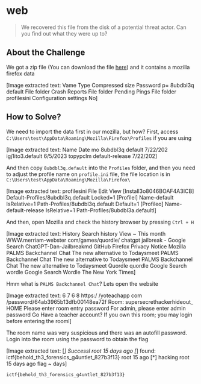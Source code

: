 # web
> We recovered this file from the disk of a potential threat actor. Can you find out what they were up to?

## About the Challenge
We got a zip file (You can download the file [here](web.zip)) and it contains a mozilla firefox data


[Image extracted text: Vame
Type
Compressed size
Password p=
8ubdbl3q default
File folder
Crash Reports
File folder
Pending Pings
File folder
profilesini
Configuration settings
No]


## How to Solve?
We need to import the data first in our mozilla, but how? First, access `C:\Users\test\AppData\Roaming\Mozilla\Firefox\Profiles` if you are using 


[Image extracted text: Name
Date mo
8ubdbl3q default
7/22/202
igj1ito3.default
6/5/2023
topypclm default-release
7/22/202]


And then copy `8ubdbl3q.default` into the `Profiles` folder, and then you need to adjust the profile name on `profile.ini` file, the file location is in `C:\Users\test\AppData\Roaming\Mozilla\Firefox\`


[Image extracted text: profilesini
File
Edit
View
[Install3o8046BOAF4A3ICB]
Default-Profiles/8ubdbl3q.default
Locked=1
[Profilel]
Name-default
IsRelative=1
Path-Profiles/8ubdbl3q.default
Default=1
[Profileo]
Name-default-release
IsRelative=1
Path-Profiles/8ubdbl3a.defaultl]


And then, open Mozilla and check the history browser by pressing `Ctrl + H`


[Image extracted text: History
Search history
View ~
This month
WWW.merriam-webster com/games/quordle/
chatgpt jailbreak - Google Search
ChatGPT-Dan-Jailbreakmd
GitHub
Firefox Privacy Notice
Mozilla
PALMS Backchannel Chat
The new alternative to Todaysmeet
PALMS Backchannel Chat
The new alternative to Todaysmeet
PALMS Backchannel Chat
The new alternative to Todaysmeet
Quordle
quordle
Google Search
wordle
Google Search
Wordle
The New York Times]


Hmm what is `PALMS Backchannel Chat`? Lets open the website


[Image extracted text: 6 7 6
8
https:/ /yoteachapp com /password/64ab3965b13dfb00148ea72f
Room: supersecrethackerhideout_
HOME
Please enter room entry password
For admin, please enter admin password
Go
Have a teacher account?
If you own this room; you may login before entering the rooml]


The room name was very suspicious and there was an autofill password. Login into the room using the password to obtain the flag


[Image extracted text: [*] Successl
root
15 days ago
[*]
found: ictf{behold_th3_forensics_g4untlet_827b3f13}
root
15
ago
[*] hacking
root
15 days ago
flag ~
days]


```
ictf{behold_th3_forensics_g4untlet_827b3f13}
```